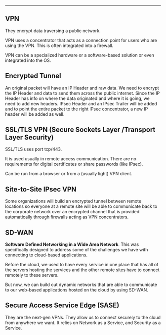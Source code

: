 
---

## VPN

They encrypt data traversing a public network.

VPN uses a concentrator that acts as a connection point for users who are using the VPN. This is often integrated into a firewall.

VPN  can be a specialized hardware or a software-based solution or even integrated into the OS.

## Encrypted Tunnel

An original packet will have an IP Header and raw data. We need to encrypt the IP Header and data to send them across the public internet. Since the IP Header has info on where the data originated and where it is going, we need to add new headers. IPsec Header and an IPsec Trailer will be added and to point the entire packet to the right IPsec concentrator, a new IP header will be added as well. 

## SSL/TLS VPN (Secure Sockets Layer /Transport Layer Security)


SSL/TLS uses port tcp/443.

It is used usually in remote access communication. There are no requirements for digital certificates or share passwords (like IPsec).

Can be run from a browser or from a (usually light) VPN client.

## Site-to-Site IPsec VPN

Some organizations will build an encrypted tunnel between remote locations so everyone at a remote site will be able to communicate back to the corporate network over an encrypted channel that is provided automatically through firewalls acting as VPN concentrators.

## SD-WAN

**Software Defined Networking in a Wide Area Network**. This was specifically designed to address some of the challenges we have with connecting to cloud-based applications.

Before the cloud, we used to have every service in one place that has all of the servers hosting the services and the other remote sites have to connect remotely to these servers. 

But now, we can build out dynamic networks that are able to communicate to our web-based applications hosted on the cloud by using SD-WAN.

## Secure Access Service Edge (SASE)

They are the next-gen VPNs. They allow us to connect securely to the cloud from anywhere we want. It relies on Network as a Service, and Security as a Service.